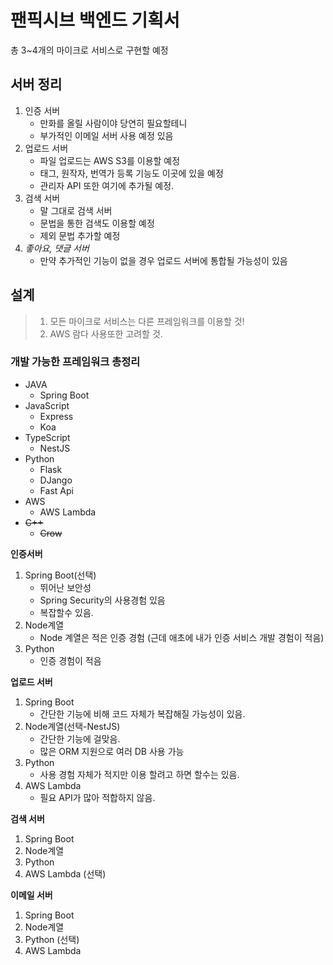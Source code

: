 # 팬픽시브 백엔드 기획서

총 3~4개의 마이크로 서비스로 구현할 예정

## 서버 정리

1. 인증 서버
    - 만화를 올릴 사람이야 당연히 필요할테니
    - 부가적인 이메일 서버 사용 예정 있음
2. 업로드 서버
    - 파일 업로드는 AWS S3를 이용할 예정
    - 태그, 원작자, 번역가 등록 기능도 이곳에 있을 예정
    - 관리자 API 또한 여기에 추가될 예정.
3. 검색 서버
    - 말 그대로 검색 서버
    - 문법을 통한 검색도 이용할 예정
    - 제외 문법 추가할 예정
4. *좋아요, 댓글 서버*
    - 만약 추가적인 기능이 없을 경우 업로드 서버에 통합될 가능성이 있음

## 설계

> 1. 모든 마이크로 서비스는 다른 프레임워크를 이용할 것!
> 2. AWS 람다 사용또한 고려할 것.

### 개발 가능한 프레임워크 총정리

- JAVA
    - Spring Boot
- JavaScript
    - Express
    - Koa
- TypeScript
    - NestJS
- Python
    - Flask
    - DJango
    - Fast Api
- AWS
    - AWS Lambda
- ~~C++~~
    - ~~Crow~~

**인증서버**
1. Spring Boot(선택)
    - 뛰어난 보안성
    - Spring Security의 사용경험 있음
    - 복잡할수 있음.
2. Node계열
    - Node 계열은 적은 인증 경험 (근데 애초에 내가 인증 서비스 개발 경험이 적음)
3. Python
    - 인증 경험이 적음

**업로드 서버**
1. Spring Boot
    - 간단한 기능에 비해 코드 자체가 복잡해질 가능성이 있음.
2. Node계열(선택-NestJS)
    - 간단한 기능에 걸맞음.
    - 많은 ORM 지원으로 여러 DB 사용 가능
3. Python
    - 사용 경험 자체가 적지만 이용 할려고 하면 할수는 있음.
4. AWS Lambda
    - 필요 API가 많아 적합하지 않음.

**검색 서버**
1. Spring Boot
2. Node계열
3. Python
4. AWS Lambda (선택)

**이메일 서버**
1. Spring Boot
2. Node계열
3. Python (선택)
4. AWS Lambda